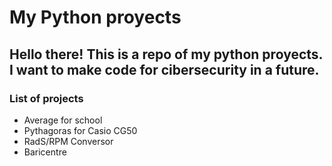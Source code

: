# My Python proyects


<h2> Hello there! This is a repo of my python proyects. I want to make code for cibersecurity in a future. </h2>

<h3>List of projects</h3>
<ul>
<li> Average for school </li>
<li> Pythagoras for Casio CG50 </li>
<li> RadS/RPM Conversor </li>
<li> Baricentre </li>



</ul>
